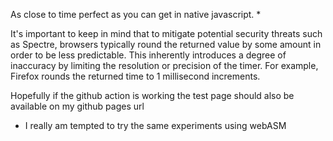 As close to time perfect as you can get in native javascript. *

It's important to keep in mind that to mitigate potential security threats such as Spectre, browsers typically round the returned value by some amount in order to be less predictable. This inherently introduces a degree of inaccuracy by limiting the resolution or precision of the timer. For example, Firefox rounds the returned time to 1 millisecond increments.

Hopefully if the github action is working the test page should also be available on my github pages url

* I really am tempted to try the same experiments using webASM